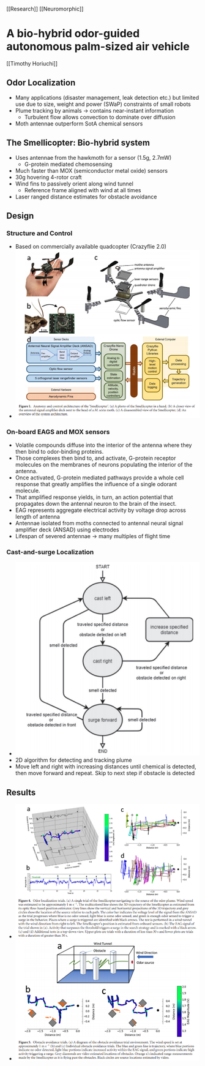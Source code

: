 [[Research]] [[Neuromorphic]]

# A bio-hybrid odor-guided autonomous palm-sized air vehicle
[[Timothy Horiuchi]]

## Odor Localization
- Many applications (disaster management, leak detection etc.) but limited use due to size, weight and power (SWaP) constraints of small robots
- Plume tracking by animals -> contains near-instant information
	- Turbulent flow allows convection to dominate over diffusion
- Moth antennae outperform SotA chemical sensors

## The Smellicopter: Bio-hybrid system
- Uses antennae from the hawkmoth for a sensor (1.5g, 2.7mW)
	- G-protein mediated chemosensing
- Much faster than MOX (semiconductor metal oxide) sensors
- 30g hovering 4-rotor craft
- Wind fins to passively orient along wind tunnel
	- Reference frame aligned with wind at all times
- Laser ranged distance estimates for obstacle avoidance

## Design
### Structure and Control
- Based on commercially available quadcopter (Crazyflie 2.0)
- ![Pasted image 20210821134436.png](Pasted%20image%2020210821134436.png)

### On-board EAGS and MOX sensors
- Volatile compounds diffuse into the interior of the antenna where they then bind to odor-binding proteins. 
- Those complexes then bind to, and activate, G-protein receptor molecules on the membranes of neurons populating the interior of the antenna. 
- Once activated, G-protein mediated pathways provide a whole cell response that greatly amplifies the influence of a single odorant molecule. 
- That amplified response yields, in turn, an action potential that propagates down the antennal neuron to the brain of the insect.
- EAG represents aggregate electrical activity by voltage drop across length of antenna
- Antennae isolated from moths connected to antennal neural signal amplifier deck (ANSAD) using electrodes
- Lifespan of severed antennae -> many multiples of flight time

### Cast-and-surge Localization
- ![Pasted image 20210821135224.png](Pasted%20image%2020210821135224.png)
- 2D algorithm for detecting and tracking plume
- Move left and right with increasing distances until chemical is detected, then move forward and repeat. Skip to next step if obstacle is detected

## Results
- ![Pasted image 20210821135957.png](Pasted%20image%2020210821135957.png)
- ![Pasted image 20210821135739.png](Pasted%20image%2020210821135739.png)